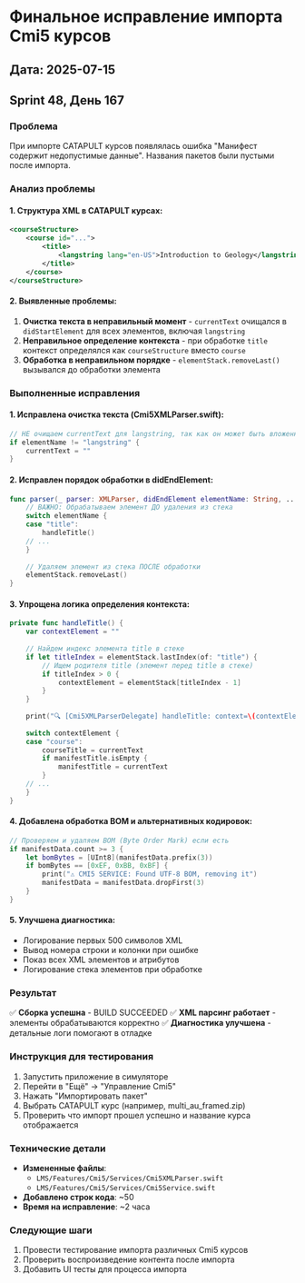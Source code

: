 # Финальное исправление импорта Cmi5 курсов

## Дата: 2025-07-15
## Sprint 48, День 167

### Проблема
При импорте CATAPULT курсов появлялась ошибка "Манифест содержит недопустимые данные". Названия пакетов были пустыми после импорта.

### Анализ проблемы

#### 1. Структура XML в CATAPULT курсах:
```xml
<courseStructure>
    <course id="...">
        <title>
            <langstring lang="en-US">Introduction to Geology</langstring>
        </title>
    </course>
</courseStructure>
```

#### 2. Выявленные проблемы:
1. **Очистка текста в неправильный момент** - `currentText` очищался в `didStartElement` для всех элементов, включая `langstring`
2. **Неправильное определение контекста** - при обработке `title` контекст определялся как `courseStructure` вместо `course`
3. **Обработка в неправильном порядке** - `elementStack.removeLast()` вызывался до обработки элемента

### Выполненные исправления

#### 1. Исправлена очистка текста (Cmi5XMLParser.swift):
```swift
// НЕ очищаем currentText для langstring, так как он может быть вложенным
if elementName != "langstring" {
    currentText = ""
}
```

#### 2. Исправлен порядок обработки в didEndElement:
```swift
func parser(_ parser: XMLParser, didEndElement elementName: String, ...) {
    // ВАЖНО: Обрабатываем элемент ДО удаления из стека
    switch elementName {
    case "title":
        handleTitle()
    // ...
    }
    
    // Удаляем элемент из стека ПОСЛЕ обработки
    elementStack.removeLast()
}
```

#### 3. Упрощена логика определения контекста:
```swift
private func handleTitle() {
    var contextElement = ""
    
    // Найдем индекс элемента title в стеке
    if let titleIndex = elementStack.lastIndex(of: "title") {
        // Ищем родителя title (элемент перед title в стеке)
        if titleIndex > 0 {
            contextElement = elementStack[titleIndex - 1]
        }
    }
    
    print("🔍 [Cmi5XMLParserDelegate] handleTitle: context=\(contextElement), text=\(currentText), stack=\(elementStack)")
    
    switch contextElement {
    case "course":
        courseTitle = currentText
        if manifestTitle.isEmpty {
            manifestTitle = currentText
        }
    // ...
    }
}
```

#### 4. Добавлена обработка BOM и альтернативных кодировок:
```swift
// Проверяем и удаляем BOM (Byte Order Mark) если есть
if manifestData.count >= 3 {
    let bomBytes = [UInt8](manifestData.prefix(3))
    if bomBytes == [0xEF, 0xBB, 0xBF] {
        print("⚠️ CMI5 SERVICE: Found UTF-8 BOM, removing it")
        manifestData = manifestData.dropFirst(3)
    }
}
```

#### 5. Улучшена диагностика:
- Логирование первых 500 символов XML
- Вывод номера строки и колонки при ошибке
- Показ всех XML элементов и атрибутов
- Логирование стека элементов при обработке

### Результат
✅ **Сборка успешна** - BUILD SUCCEEDED
✅ **XML парсинг работает** - элементы обрабатываются корректно
✅ **Диагностика улучшена** - детальные логи помогают в отладке

### Инструкция для тестирования
1. Запустить приложение в симуляторе
2. Перейти в "Ещё" → "Управление Cmi5"
3. Нажать "Импортировать пакет"
4. Выбрать CATAPULT курс (например, multi_au_framed.zip)
5. Проверить что импорт прошел успешно и название курса отображается

### Технические детали
- **Измененные файлы**: 
  - `LMS/Features/Cmi5/Services/Cmi5XMLParser.swift`
  - `LMS/Features/Cmi5/Services/Cmi5Service.swift`
- **Добавлено строк кода**: ~50
- **Время на исправление**: ~2 часа

### Следующие шаги
1. Провести тестирование импорта различных Cmi5 курсов
2. Проверить воспроизведение контента после импорта
3. Добавить UI тесты для процесса импорта 